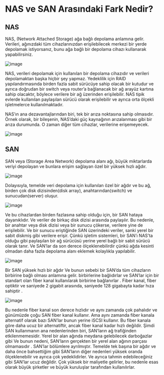 # NAS ve SAN Arasındaki Fark Nedir?

NAS
--
NAS, (Network Attached Storage) ağa bağlı depolama anlamına gelir. Verileri, ağınızdaki tüm cihazlarınızdan erişilebilecek merkezi bir yerde depolamak istiyorsanız, bunu ağa bağlı bir depolama cihazı kullanarak yapabilirsiniz.

![image](https://user-images.githubusercontent.com/68228757/158702612-44a3d2bb-fef9-42eb-81e0-cebc5c171362.png)

NAS, verileri depolamak için kullanılan bir depolama cihazıdır ve verileri depolamaktan başka hiçbir şey yapmaz. Yedeklilik için RAID yapılandırmasında birden fazla sabit sürücüye sahip olacak bir kutudur
ve ayrıca doğrudan bir switch veya router’a bağlanacak bir ağ arayüz kartına sahip olacaktır, böylece verilere bir ağ üzerinden erişilebilir. NAS tipik evlerde kullanılan paylaşılan sürücü olarak erişilebilir ve ayrıca orta ölçekli işletmelerce kullanılmaktadır.

NAS’ın ana dezavantajlarından biri, tek bir arıza noktasına sahip olmasıdır. Örnek olarak, bir bileşenin, NAS’daki güç kaynağının arızalanması gibi bir arıza durumunda. O zaman diğer tüm cihazlar, verilerine erişemeyecek.

![image](https://user-images.githubusercontent.com/68228757/158702671-bc48c0b2-6f3b-477e-ad0d-5641ffc8d414.png)

SAN
--

SAN veya (Storage Area Network) depolama alanı ağı, büyük miktarlarda veriyi depolayan ve bunlara erişim sağlayan özel bir yüksek hızlı ağdır.

![image](https://user-images.githubusercontent.com/68228757/158702691-c584dea8-f158-4437-a814-00e14418f987.png)

Dolayısıyla, temelde veri depolama için kullanılan özel bir ağdır ve bu ağ, birden çok disk dizisinden(disk array), anahtarından(switch) ve sunucudan(server) oluşur.

![image](https://user-images.githubusercontent.com/68228757/158702748-28843d83-331e-4944-b062-0fbbb98a4f7e.png)

Ve bu cihazlardan birden fazlasına sahip olduğu için, bir SAN hataya dayanıklıdır. Ve veriler de birkaç disk dizisi arasında paylaşılır. Bu nedenle, bir anahtar veya disk dizisi veya bir sunucu çökerse, verilere yine de erişilebilir.
Ve bir sunucu eriştiğinde SAN üzerindeki veriler, sanki yerel bir sabit diskmiş gibi verilere erişir. Çünkü işletim sistemleri, bir SAN’ı NAS’ta olduğu gibi paylaşılan bir ağ sürücüsü yerine yerel bağlı bir sabit sürücü olarak tanır. Ve SAN’lar da son derece ölçeklenebilirdir çünkü ağda kesinti olmadan
daha fazla depolama alanı eklemek kolaylıkla yapılabilir.

![image](https://user-images.githubusercontent.com/68228757/158702769-2f86ff04-b39c-4a8e-aa44-b59ccc8e35f4.png)

Bir SAN yüksek hızlı bir ağdır Ve bunun sebebi bir SAN’da tüm cihazların birbirine bağlı olması anlamına gelir. birbirlerine bağlıdırlar ve SAN’lar için bir standart olan fiber kanal kullanılarak birbirine bağlanırlar . Fiber kanal, fiber optiktir ve saniyede 2 gigabit arasında, saniyede 128 gigabayta kadar hıza sahiptir .

![image](https://user-images.githubusercontent.com/68228757/158702796-942a9e3a-c55e-4881-a5a2-cbc8b6628552.png)

Bu nedenle fiber kanal son derece hızlıdır ve aynı zamanda çok pahalıdır ve günümüzde çoğu SAN fiber kanal kullanır. Ama aynı zamanda fiber kanala alternatif olarak bazı SAN’lar bunun yerine iSCSI kullanır. Bu fiber kanala göre daha ucuz bir alternatiftir, ancak fiber kanal kadar hızlı değildir.
Şimdi SAN kullanmanın ana nedenlerinden biri, SAN’ların ağ trafiğinden etkilenmemesidir. Yerel bir alan ağında meydana gelebilecek darboğazlar gibi Ve bunun nedeni, SAN’ların gerçekten bir yerel alan ağının parçası olmamasıdır . SAN’lar bölümlere ayrılmıştır. Temelde tek başına bir ağdır ve daha önce bahsettiğim gibi SAN’ların diğer nedenleri yüksek oranda ölçeklenebilir ve ayrıca çok yedeklidirler. Ve ayrıca tahmin edebileceğiniz gibi SAN’lar ucuz değildir. Çok yüksek bir maliyetle gelirler, bu nedenle esas olarak büyük şirketler ve büyük kuruluşlar tarafından kullanılırlar.
